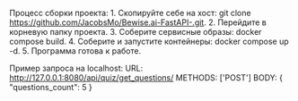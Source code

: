 Процесс сборки проекта:
    1. Скопируйте себе на хост: git clone https://github.com/JacobsMo/Bewise.ai-FastAPI-.git.
    2. Перейдите в корневую папку проекта.
    3. Соберите сервисные образы: docker compose build.
    4. Соберите и запустите контейнеры: docker compose up -d.
    5. Программа готова к работе.

Пример запроса на localhost:
    URL: http://127.0.0.1:8080/api/quiz/get_questions/
    METHODS: ['POST']
    BODY:
        {
            "questions_count": 5
        }
